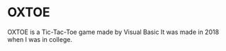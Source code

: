 # OXTOE
OXTOE is a Tic-Tac-Toe game made by Visual Basic
It was made in 2018 when I was in college.
